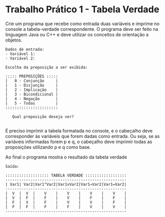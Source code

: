 # Trabalho Prático 1 - Tabela Verdade

Crie um programa que recebe como entrada duas variáveis e imprime no  console  a  tabela-verdade  correspondente.  O programa  deve  ser feito  na  linguagem  Java  ou  C++  e  deve  utilizar  os  conceitos  de orientação a objetos.  

```
Dados de entrada:
- Variável 1:
- Variável 2:

Escolha da preposição a ser exibida:

::::: PREPOSIÇÕES :::::
|   0 - Conjunção     |
|   1 - Disjunção     |
|   2 - Implicação    |
|   3 - Bicondicional |
|   4 - Negação       |
|   5 - Todas         |
:::::::::::::::::::::::
   
   Qual preposição deseja ver?
   
```

É preciso imprimir a tabela formatada no console, e o cabeçalho deve corresponder  às  variáveis  que  forem  dadas como  entrada.  Ou  seja, se  as  variáveis  informadas  forem  p  e  q,  o  cabeçalho  deve  imprimir todas as proposições utilizando p e q como base.  

Ao final o programa mostra o resultado da tabela verdade

```
Saída:

::::::::::::::::::: TABELA VERDADE ::::::::::::::::::
-----------------------------------------------------
| Var1| Var2|Var1^Var2|Var1vVar2|Var1→Var2|Var1↔Var2|
-----------------------------------------------------
|  V  |  V  |    V    |    V    |    V    |    V    |
|  V  |  F  |    F    |    V    |    F    |    F    |
|  F  |  V  |    F    |    V    |    V    |    F    |
|  F  |  F  |    F    |    F    |    V    |    V    |
-----------------------------------------------------
       
```

